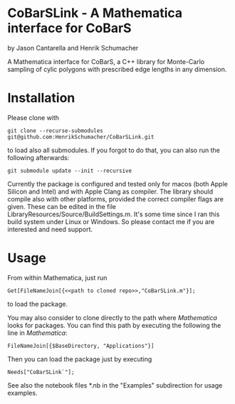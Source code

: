 # CoBarSLink - A Mathematica interface for CoBarS
by Jason Cantarella and Henrik Schumacher


A Mathematica interface for CoBarS, a C++ library for Monte-Carlo sampling of cylic polygons with prescribed edge lengths in any dimension.

# Installation

Please clone with

    git clone --recurse-submodules git@github.com:HenrikSchumacher/CoBarSLink.git

to load also all submodules. If you forgot to do that, you can also run the following afterwards:

    git submodule update --init --recursive

Currently the package is configured and tested only for macos (both Apple Silicon and Intel) and with Apple Clang as compiler. The library should compile also with other platforms, provided the correct compiler flags are given. These can be edited in the file LibraryResources/Source/BuildSettings.m. It's some time since I ran this build system under Linux or Windows. So please contact me if you are interested and need support.

# Usage

From within Mathematica, just run 

    Get[FileNameJoin[{<<path to cloned repo>>,"CoBarSLink.m"}];
    
to load the package.

You may also consider to clone directly to the path where _Mathematica_ looks for packages. You can find this path by executing the following the line in _Mathematica_:

    FileNameJoin[{$BaseDirectory, "Applications"}]
    
Then you can load the package just by executing

    Needs["CoBarSLink`"];
    
See also the notebook files *.nb in the "Examples" subdirection for usage examples.
